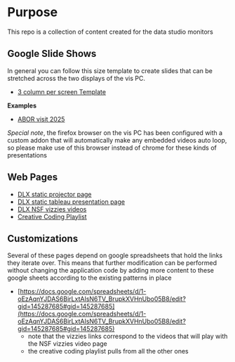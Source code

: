 # Purpose
This repo is a collection of content created for the data studio monitors

## Google Slide Shows
In general you can follow this size template to create slides that can be stretched across the two displays of the vis PC.
*  [3 column per screen Template](https://docs.google.com/presentation/d/1NHlzmIyBmmLJK9dn-9Y4OIvbymMPe-C6dZo4himj18o/edit?usp=sharing)

**Examples**
* [ABOR visit 2025](https://docs.google.com/presentation/d/12AG1TLL0Q-2X_POTQM4h9SAoyjCi43y09m4Q8hjqxxw/present) 

*Special note*, the firefox browser on the vis PC has been configured with a custom addon that will automatically make any embedded videos auto loop, so please make use of this browser instead of chrome for these kinds of presentations

## Web Pages
* [DLX static projector page](dlx_static_projector/index.html)
* [DLX static tableau presentation page](eventstatic/index.html)
* [DLX NSF vizzies videos](CATalystDLXeventvideo/index.html)
* [Creative Coding Playlist](CATalystPlaylistdev/index.html)

## Customizations
Several of these pages depend on google spreadsheets that hold the links they iterate over. This means that further modification can be performed without changing the application code by adding more content to these google sheets according to the existing patterns in place

* [https://docs.google.com/spreadsheets/d/1-oEzAqnYJDAS6BirLxtAIsN6TV_BrupkXVHnUbo05B8/edit?gid=145287685#gid=145287685](https://docs.google.com/spreadsheets/d/1-oEzAqnYJDAS6BirLxtAIsN6TV_BrupkXVHnUbo05B8/edit?gid=145287685#gid=145287685)
    * note that the vizzies links correspond to the videos that will play with the NSF vizzies video page
    * the creative coding playlist pulls from all the other ones